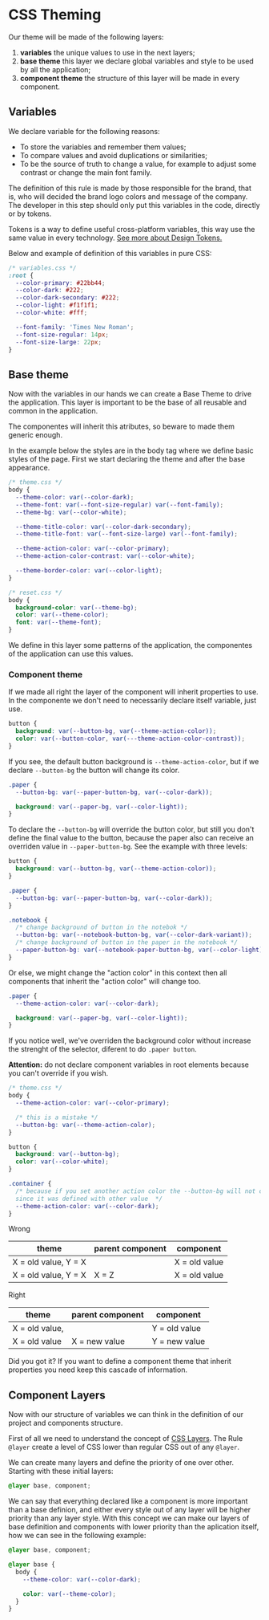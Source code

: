 # CSS Theming

Our theme will be made of the following layers:

1. **variables** the unique values to use in the next layers;
2. **base theme** this layer we declare global variables and style to be used
   by all the application;
3. **component theme** the structure of this layer will be made in every component.

## Variables

We declare variable for the following reasons:

- To store the variables and remember them values;
- To compare values and avoid duplications or similarities;
- To be the source of truth to change a value, for example to adjust some contrast
  or change the main font family.

The definition of this rule is made by those responsible for the brand, that is,
who will decided the brand logo colors and message of the company. The developer
in this step should only put this variables in the code, directly or by tokens.

Tokens is a way to define useful cross-platform variables, this way use the same
value in every technology. [See more about Design Tokens.](https://spectrum.adobe.com/page/design-tokens/)

Below and example of definition of this variables in pure CSS:

```css
/* variables.css */
:root {
  --color-primary: #22bb44;
  --color-dark: #222;
  --color-dark-secondary: #222;
  --color-light: #f1f1f1;
  --color-white: #fff;

  --font-family: 'Times New Roman';
  --font-size-regular: 14px;
  --font-size-large: 22px;
}
```

## Base theme

Now with the variables in our hands we can create a Base Theme to drive the application.
This layer is important to be the base of all reusable and common in the application.

The componentes will inherit this atributes, so beware to made them generic enough.

In the example below the styles are in the body tag where we define basic styles
of the page. First we start declaring the theme and after the base appearance.

```css
/* theme.css */
body {
  --theme-color: var(--color-dark);
  --theme-font: var(--font-size-regular) var(--font-family);
  --theme-bg: var(--color-white);

  --theme-title-color: var(--color-dark-secondary);
  --theme-title-font: var(--font-size-large) var(--font-family);

  --theme-action-color: var(--color-primary);
  --theme-action-color-contrast: var(--color-white);

  --theme-border-color: var(--color-light);
}

/* reset.css */
body {
  background-color: var(--theme-bg);
  color: var(--theme-color);
  font: var(--theme-font);
}
```

We define in this layer some patterns of the application, the componentes of the
application can use this values.

### Component theme

If we made all right the layer of the component will inherit properties to use.
In the componente we don't need to necessarily declare itself variable, just use.

```css
button {
  background: var(--button-bg, var(--theme-action-color));
  color: var(--button-color, var(---theme-action-color-contrast));
}
```

If you see, the default button background is `--theme-action-color`, but if we
declare `--button-bg` the button will change its color.

```css
.paper {
  --button-bg: var(--paper-button-bg, var(--color-dark));

  background: var(--paper-bg, var(--color-light));
}
```

To declare the `--button-bg` will override the button color, but still you don't
define the final value to the button, because the paper also can receive an
overriden value in `--paper-button-bg`. See the example with three levels:

```css
button {
  background: var(--button-bg, var(--theme-action-color));
}

.paper {
  --button-bg: var(--paper-button-bg, var(--color-dark));
}

.notebook {
  /* change background of button in the notebok */
  --button-bg: var(--notebook-button-bg, var(--color-dark-variant));
  /* change background of button in the paper in the notebook */
  --paper-button-bg: var(--notebook-paper-button-bg, var(--color-light));
}
```

Or else, we might change the "action color" in this context then all components
that inherit the "action color" will change too.

```css
.paper {
  --theme-action-color: var(--color-dark);

  background: var(--paper-bg, var(--color-light));
}
```

If you notice well, we've overriden the background color without increase the
strenght of the selector, diferent to do `.paper button`.

**Attention:** do not declare component variables in root elements because you
can't override if you wish.

```css
/* theme.css */
body {
  --theme-action-color: var(--color-primary);

  /* this is a mistake */
  --button-bg: var(--theme-action-color);
}

button {
  background: var(--button-bg);
  color: var(--color-white);
}

.container {
  /* because if you set another action color the --button-bg will not change
  since it was defined with other value  */
  --theme-action-color: var(--color-dark);
}
```

Wrong

| theme                | parent component | component     |
| -------------------- | ---------------- | ------------- |
| X = old value, Y = X |                  | X = old value |
| X = old value, Y = X | X = Z            | X = old value |

Right

| theme          | parent component | component     |
| -------------- | ---------------- | ------------- |
| X = old value, |                  | Y = old value |
| X = old value  | X = new value    | Y = new value |

Did you got it? If you want to define a component theme that inherit properties
you need keep this cascade of information.

## Component Layers

Now with our structure of variables we can think in the definition of our project
and components structure.

First of all we need to understand the concept of [CSS Layers](https://developer.mozilla.org/en-US/docs/Web/CSS/@layer). The Rule `@layer` create a level of CSS lower than
regular CSS out of any `@layer`.

We can create many layers and define the priority of one over other. Starting with
these initial layers:

```css
@layer base, component;
```

We can say that everything declared like a component is more important than a base
definion, and either every style out of any layer will be higher priority than
any layer style. With this concept we can make our layers of base definition and
components with lower priority than the aplication itself, how we can see in the
following example:

```css
@layer base, component;

@layer base {
  body {
    --theme-color: var(--color-dark);

    color: var(--theme-color);
  }
}
```

